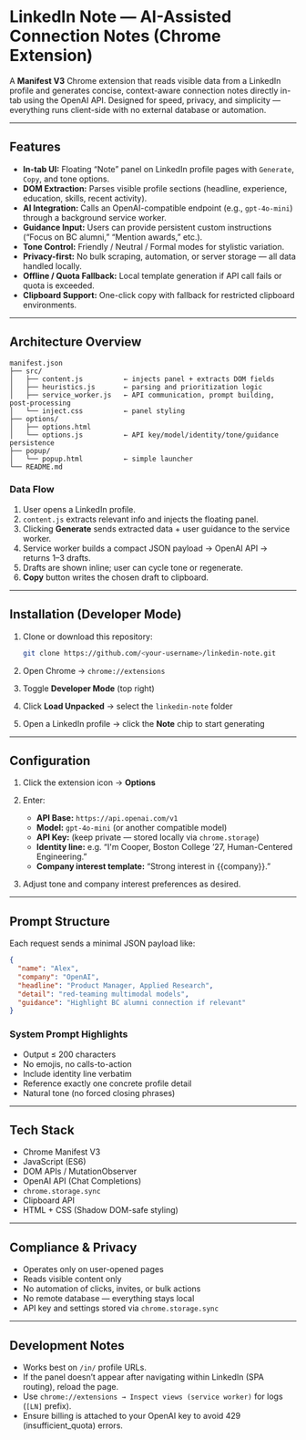 # LinkedIn Note — AI-Assisted Connection Notes (Chrome Extension)

A **Manifest V3** Chrome extension that reads visible data from a LinkedIn profile and generates concise, context-aware connection notes directly in-tab using the OpenAI API. Designed for speed, privacy, and simplicity — everything runs client-side with no external database or automation.

---

## Features

* **In-tab UI:** Floating “Note” panel on LinkedIn profile pages with `Generate`, `Copy`, and tone options.
* **DOM Extraction:** Parses visible profile sections (headline, experience, education, skills, recent activity).
* **AI Integration:** Calls an OpenAI-compatible endpoint (e.g., `gpt-4o-mini`) through a background service worker.
* **Guidance Input:** Users can provide persistent custom instructions (“Focus on BC alumni,” “Mention awards,” etc.).
* **Tone Control:** Friendly / Neutral / Formal modes for stylistic variation.
* **Privacy-first:** No bulk scraping, automation, or server storage — all data handled locally.
* **Offline / Quota Fallback:** Local template generation if API call fails or quota is exceeded.
* **Clipboard Support:** One-click copy with fallback for restricted clipboard environments.

---

## Architecture Overview

```
manifest.json
├── src/
│   ├── content.js          ← injects panel + extracts DOM fields
│   ├── heuristics.js       ← parsing and prioritization logic
│   ├── service_worker.js   ← API communication, prompt building, post-processing
│   └── inject.css          ← panel styling
├── options/
│   ├── options.html
│   └── options.js          ← API key/model/identity/tone/guidance persistence
├── popup/
│   └── popup.html          ← simple launcher
└── README.md
```

### **Data Flow**

1. User opens a LinkedIn profile.
2. `content.js` extracts relevant info and injects the floating panel.
3. Clicking **Generate** sends extracted data + user guidance to the service worker.
4. Service worker builds a compact JSON payload → OpenAI API → returns 1–3 drafts.
5. Drafts are shown inline; user can cycle tone or regenerate.
6. **Copy** button writes the chosen draft to clipboard.

---

## Installation (Developer Mode)

1. Clone or download this repository:

   ```bash
   git clone https://github.com/<your-username>/linkedin-note.git
   ```
2. Open Chrome → `chrome://extensions`
3. Toggle **Developer Mode** (top right)
4. Click **Load Unpacked** → select the `linkedin-note` folder
5. Open a LinkedIn profile → click the **Note** chip to start generating

---

## Configuration

1. Click the extension icon → **Options**
2. Enter:

   * **API Base:** `https://api.openai.com/v1`
   * **Model:** `gpt-4o-mini` (or another compatible model)
   * **API Key:** (keep private — stored locally via `chrome.storage`)
   * **Identity line:** e.g. “I'm Cooper, Boston College ’27, Human-Centered Engineering.”
   * **Company interest template:** “Strong interest in {{company}}.”
3. Adjust tone and company interest preferences as desired.

---

## Prompt Structure

Each request sends a minimal JSON payload like:

```json
{
  "name": "Alex",
  "company": "OpenAI",
  "headline": "Product Manager, Applied Research",
  "detail": "red-teaming multimodal models",
  "guidance": "Highlight BC alumni connection if relevant"
}
```

### **System Prompt Highlights**

* Output ≤ 200 characters
* No emojis, no calls-to-action
* Include identity line verbatim
* Reference exactly one concrete profile detail
* Natural tone (no forced closing phrases)

---

## Tech Stack

* Chrome Manifest V3
* JavaScript (ES6)
* DOM APIs / MutationObserver
* OpenAI API (Chat Completions)
* `chrome.storage.sync`
* Clipboard API
* HTML + CSS (Shadow DOM-safe styling)

---

## Compliance & Privacy

* Operates only on user-opened pages
* Reads visible content only
* No automation of clicks, invites, or bulk actions
* No remote database — everything stays local
* API key and settings stored via `chrome.storage.sync`

---

## Development Notes

* Works best on `/in/` profile URLs.
* If the panel doesn’t appear after navigating within LinkedIn (SPA routing), reload the page.
* Use `chrome://extensions → Inspect views (service worker)` for logs (`[LN]` prefix).
* Ensure billing is attached to your OpenAI key to avoid 429 (insufficient_quota) errors.
